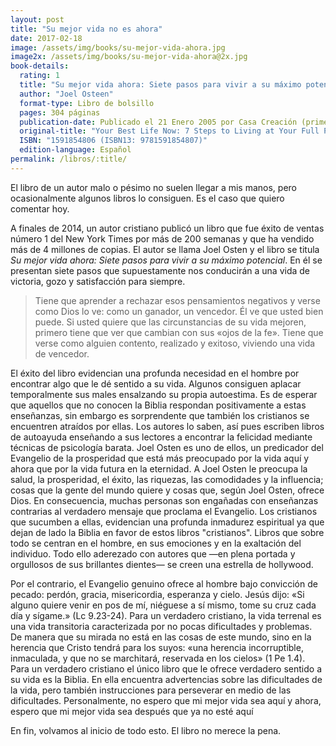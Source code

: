 ```yaml
---
layout: post
title: "Su mejor vida no es ahora"
date: 2017-02-18
image: /assets/img/books/su-mejor-vida-ahora.jpg
image2x: /assets/img/books/su-mejor-vida-ahora@2x.jpg
book-details:
  rating: 1
  title: "Su mejor vida ahora: Siete pasos para vivir a su máximo potencial"
  author: "Joel Osteen"
  format-type: Libro de bolsillo
  pages: 304 páginas
  publication-date: Publicado el 21 Enero 2005 por Casa Creación (primera publicación 1 Octubre 2004)
  original-title: "Your Best Life Now: 7 Steps to Living at Your Full Potential"
  ISBN: "1591854806 (ISBN13: 9781591854807)"
  edition-language: Español
permalink: /libros/:title/
---
```


El libro de un autor malo o pésimo no suelen llegar a mis manos, pero ocasionalmente algunos libros lo consiguen.<!--more--> Es el caso que quiero comentar hoy.

A finales de 2014, un autor cristiano publicó un libro que fue éxito de ventas número 1 del New York Times por más de 200 semanas y que ha vendido más de 4 millones de copias. El autor se llama Joel Osten y el libro se titula *Su mejor vida ahora: Siete pasos para vivir a su máximo potencial*. En él se presentan siete pasos que supuestamente nos conducirán a una vida de victoria, gozo y satisfacción para siempre.

> Tiene que aprender a rechazar esos pensamientos negativos y verse como Dios lo ve: como un ganador, un vencedor. Él ve que usted bien puede. Si usted quiere que las circunstancias de su vida mejoren, primero tiene que ver que cambian con sus «ojos de la fe». Tiene que verse como alguien contento, realizado y exitoso, viviendo una vida de vencedor.

El éxito del libro evidencian una profunda necesidad en el hombre por encontrar algo que le dé sentido a su vida. Algunos consiguen aplacar temporalmente sus males ensalzando su propia autoestima. Es de esperar que aquellos que no conocen la Biblia respondan positivamente a estas enseñanzas, sin embargo es sorprendente que también los cristianos se encuentren atraídos por ellas. Los autores lo saben, así pues escriben libros de autoayuda enseñando a sus lectores a encontrar la felicidad mediante técnicas de psicología barata. Joel Osten es uno de ellos, un predicador del Evangelio de la prosperidad que está más preocupado por la vida aquí y ahora que por la vida futura en la eternidad. A Joel Osten le preocupa la salud, la prosperidad, el éxito, las riquezas, las comodidades y la influencia; cosas que la gente del mundo quiere y cosas que, según Joel Osten, ofrece Dios. En consecuencia, muchas personas son engañadas con enseñanzas contrarias al verdadero mensaje que proclama el Evangelio. Los cristianos que sucumben a ellas, evidencian una profunda inmadurez espiritual ya que dejan de lado la Biblia en favor de estos libros "cristianos". Libros que sobre todo se centran en el hombre, en sus emociones y en la exaltación del individuo. Todo ello aderezado con autores que —en plena portada y orgullosos de sus brillantes dientes— se creen una estrella de hollywood.

Por el contrario, el Evangelio genuino ofrece al hombre bajo convicción de pecado: perdón, gracia, misericordia, esperanza y cielo. Jesús dijo: «Si alguno quiere venir en pos de mí, niéguese a sí mismo, tome su cruz cada día y sígame.» (Lc 9.23-24). Para un verdadero cristiano, la vida terrenal es una vida transitoria caracterizada por no pocas dificultades y problemas. De manera que su mirada no está en las cosas de este mundo, sino en la herencia que Cristo tendrá para los suyos: «una herencia incorruptible, inmaculada, y que no se marchitará, reservada en los cielos» (1 Pe 1.4). Para un verdadero cristiano el único libro que le ofrece verdadero sentido a su vida es la Biblia. En ella encuentra advertencias sobre las dificultades de la vida, pero también instrucciones para perseverar en medio de las dificultades. Personalmente, no espero que mi mejor vida sea aquí y ahora, espero que mi mejor vida sea después que ya no esté aquí

En fin, volvamos al inicio de todo esto. El libro no merece la pena.
